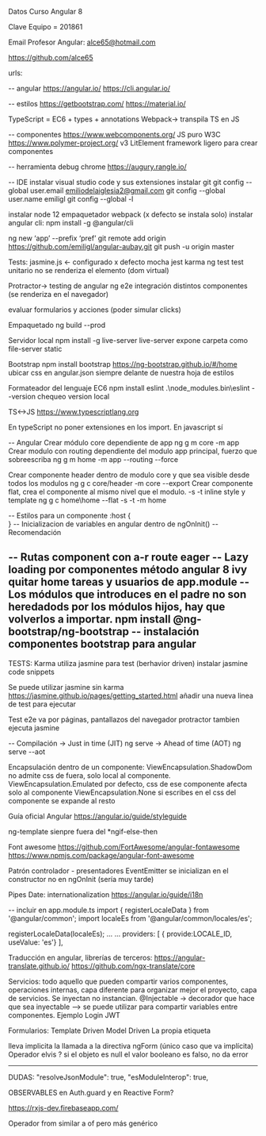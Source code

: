 Datos Curso Angular 8

Clave Equipo = 201861

Email Profesor Angular: alce65@hotmail.com

https://github.com/alce65


urls:

-- angular
https://angular.io/
https://cli.angular.io/

-- estilos
https://getbootstrap.com/
https://material.io/


TypeScript = EC6 + types + annotations
Webpack-> transpila TS en JS


-- componentes
https://www.webcomponents.org/ JS puro W3C
https://www.polymer-project.org/ v3 LitElement framework ligero para crear componentes


-- herramienta debug chrome
https://augury.rangle.io/


-- IDE 
instalar visual studio code y sus extensiones
instalar git
git config  --global user.email emiliodelaiglesia2@gmail.com
git config  --global user.name emiligl
git config  --global -l


instalar node 12
empaquetador webpack (x defecto se instala solo)
instalar angular cli: npm install -g @angular/cli


ng new ‘app’ --prefix ‘pref’
git remote add origin https://github.com/emiligl/angular-aubay.git
git push -u origin master


Tests:
jasmine.js <- configurado x defecto
mocha
jest
karma
ng test  test unitario no se renderiza el elemento (dom virtual)


Protractor-> testing de angular
ng e2e integración distintos componentes (se renderiza en el navegador)


evaluar formularios y acciones (poder simular clicks)


Empaquetado
ng build --prod


Servidor local 
npm install -g live-server
live-server expone carpeta como file-server static


Bootstrap
npm install bootstrap
https://ng-bootstrap.github.io/#/home
ubicar css en angular.json siempre delante de nuestra hoja de estilos


Formateador del lenguaje EC6
npm install eslint
.\node_modules\.bin\eslint --version chequeo version local

TS<->JS
https://www.typescriptlang.org

En typeScript no poner extensiones en los import. En javascript sí

-- Angular
Crear módulo core dependiente de app
 ng g m core -m app
Crear modulo con routing dependiente del modulo app principal, fuerzo que sobreescriba
 ng g m home -m app --routing --force

Crear componente header dentro de modulo core y que sea visible desde todos los modulos
 ng g c core/header -m core --export
Crear componente flat, crea el componente al mismo nivel que el modulo. -s -t inline style y template
 ng g c home\home --flat -s -t -m home 

-- Estilos para un componente
:host {    
}
-- Inicializacion de variables en angular dentro de ngOnInit() -- Recomendación

-- Rutas component con a-r route eager
-- Lazy loading por componentes método angular 8 ivy
 quitar home tareas y usuarios de app.module
-- Los módulos que introduces en el padre no son heredadods por los módulos hijos, hay que volverlos a importar.
npm install @ng-bootstrap/ng-bootstrap -- instalación componentes bootstrap para angular
--
TESTS:
Karma utiliza jasmine para test (berhavior driven)
 instalar jasmine code snippets

Se puede utilizar jasmine sin karma
https://jasmine.github.io/pages/getting_started.html
añadir una nueva linea de test para ejecutar 

Test e2e va por páginas, pantallazos del navegador
protractor tambien ejecuta jasmine

-- Compilación 
    -> Just in time (JIT)  ng serve
    -> Ahead of time (AOT) ng serve --aot

Encapsulación dentro de un componente: 
ViewEncapsulation.ShadowDom no admite css de fuera, solo local al componente.
ViewEncapsulation.Emulated por defecto, css de ese componente afecta solo al componente
ViewEncapsulation.None si escribes en el css del componente se expande al resto

Guía oficial Angular
https://angular.io/guide/styleguide

ng-template sienpre fuera del *ngif-else-then

Font awesome
https://github.com/FortAwesome/angular-fontawesome
https://www.npmjs.com/package/angular-font-awesome

Patrón controlador - presentadores
EventEmitter se inicializan en el constructor no en ngOnInit (sería muy tarde)

Pipes
Date: internationalization
https://angular.io/guide/i18n

-- incluir en app.module.ts
import { registerLocaleData } from '@angular/common';
import localeEs from '@angular/common/locales/es';

registerLocaleData(localeEs);
...
...
providers: [
    { provide:LOCALE_ID, useValue: 'es'}
],


Traducción en angular, librerías de terceros:
https://angular-translate.github.io/
https://github.com/ngx-translate/core

Servicios: todo aquello que pueden compartir varios componentes, operaciones internas, capa diferente para organizar mejor el proyecto, capa de servicios. Se inyectan no instancian.
@Injectable -> decorador que hace que sea inyectable
--> se puede utilizar para compartir variables entre componentes. Ejemplo Login JWT

Formularios:
Template Driven
Model Driven
La propia etiqueta <form> lleva implicita la llamada a la directiva ngForm (único caso que va implícita)
Operador elvis ? si el objeto es null el valor booleano es falso, no da error

---
DUDAS:
"resolveJsonModule": true,
"esModuleInterop": true,

OBSERVABLES en Auth.guard y en Reactive Form?

https://rxjs-dev.firebaseapp.com/

Operador from similar a of pero más genérico


